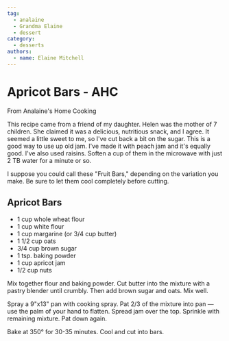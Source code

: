 ```yaml
---
tag:
  - analaine
  - Grandma Elaine
  - dessert
category:
  - desserts
authors:
  - name: Elaine Mitchell
---
```


# Apricot Bars - AHC
From Analaine's Home Cooking

This recipe came from a friend of my daughter. Helen was the mother of 7 children. She
claimed it was a delicious, nutritious snack, and I agree. It seemed a little sweet to me, so I've
cut back a bit on the sugar.
This is a good way to use up old jam. I've made it with peach jam and it's equally good. I've also
used raisins. Soften a cup of them in the microwave with just 2 TB water for a minute or so.

I suppose you could call these "Fruit Bars," depending on the variation you make. Be sure to let
them cool completely before cutting.

## Apricot Bars
* 1 cup whole wheat flour
* 1 cup white flour
* 1 cup margarine (or 3/4 cup butter)
* 1 1/2 cup oats
* 3/4 cup brown sugar
* 1 tsp. baking powder
* 1 cup apricot jam
* 1/2 cup nuts

Mix together flour and baking powder. Cut butter into the mixture with a pastry blender until
crumbly. Then add brown sugar and oats. Mix well.

Spray a 9"x13" pan with cooking spray. Pat 2/3 of the mixture into pan — use the palm of your
hand to flatten. Spread jam over the top. Sprinkle with remaining mixture. Pat down again.

Bake at 350° for 30-35 minutes. Cool and cut into bars.
